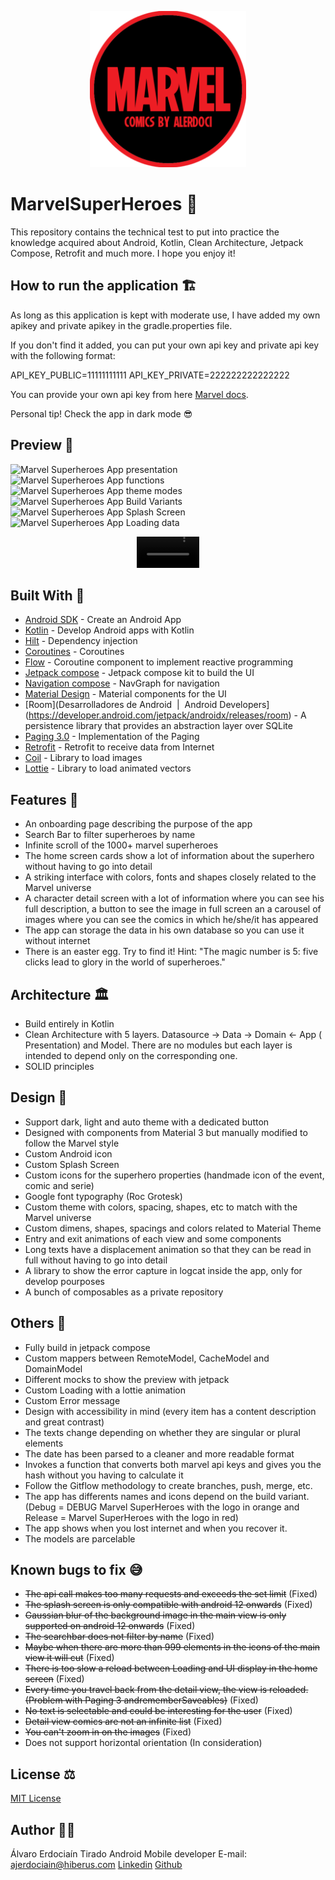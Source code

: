 <p align="center">
    <img alt="Marvel App Logo" src="app/src/main/ic_launcher-playstore.png" width=250px/>
</p>

# MarvelSuperHeroes 🦸‍

This repository contains the technical test to put into practice the knowledge acquired about Android, Kotlin, Clean Architecture, Jetpack Compose, Retrofit and much more. I hope you enjoy it!

## How to run the application 🏗️

As long as this application is kept with moderate use, I have added my own apikey and private apikey in the gradle.properties file.

If you don't find it added, you can put your own api key and private api key with the following format:

API_KEY_PUBLIC=11111111111
API_KEY_PRIVATE=222222222222222

You can provide your own api key from
here [Marvel docs](https://developer.marvel.com/documentation/getting_started).

Personal tip! Check the app in dark mode 😎

## Preview 📱

![Marvel Superheroes App presentation](https://gist.github.com/assets/108676373/1686f9a7-e792-4b8c-90ed-8c299adef94f)
![Marvel Superheroes App functions](https://gist.github.com/assets/108676373/74a3f1f9-d168-40ae-8082-b404acc72d1d)
![Marvel Superheroes App theme modes](https://gist.github.com/assets/108676373/0eb3859a-36e6-48e9-81f2-fe161d41c0b1)
![Marvel Superheroes App Build Variants](https://gist.github.com/assets/108676373/3e21b4ba-3923-4f8d-bcd2-739afb05746d) ![Marvel Superheroes App Splash Screen](https://gist.github.com/assets/108676373/bce8eb22-3697-4691-af90-3caed3ad42c6) ![Marvel Superheroes App Loading data](https://gist.github.com/assets/108676373/70bd8bc5-8824-4d8c-9581-144ceb291d48)

<div align="center">
<video width="100" src="https://github.com/AlvaroErd/MarvelSuperHeroes/assets/108676373/881934fe-0c29-4f94-bd69-d38eecb77a11">
</video>
</div>

## Built With 🔨

- [Android SDK](https://developer.android.com/) - Create an Android App
- [Kotlin](https://developer.android.com/kotlin) - Develop Android apps with Kotlin
- [Hilt](https://dagger.dev/hilt) - Dependency injection
- [Coroutines](https://kotlinlang.org/docs/coroutines-overview.html) - Coroutines
- [Flow](https://developer.android.com/kotlin/flow?hl=es-419/) - Coroutine component to implement
  reactive programming
- [Jetpack compose](https://developer.android.com/develop/ui/views/layout/declaring-layout) -
  Jetpack compose kit to build the UI
- [Navigation compose](https://developer.android.com/jetpack/compose/navigation?hl=es-419) -
  NavGraph for navigation
- [Material Design](https://m3.material.io/) - Material components for the UI
- [Room](Desarrolladores de Android &nbsp;|&nbsp; Android Developers](https://developer.android.com/jetpack/androidx/releases/room) - A persistence library that provides an abstraction layer over SQLite
- [Paging 3.0](https://developer.android.com/topic/libraries/architecture/paging/v3-overview?hl=es-419) - Implementation of the Paging
- [Retrofit](https://square.github.io/retrofit/) - Retrofit to receive data from Internet
- [Coil](https://coil-kt.github.io/coil/) - Library to load images
- [Lottie](https://github.com/airbnb/lottie-android) - Library to load animated vectors

## Features 🧩

- An onboarding page describing the purpose of the app
- Search Bar to filter superheroes by name
- Infinite scroll of the 1000+ marvel superheroes
- The home screen cards show a lot of information about the superhero without having to go into detail
- A striking interface with colors, fonts and shapes closely related to the Marvel universe
- A character detail screen with a lot of information where you can see his full description, a button to see the image in full screen an a carousel of images where you can see the comics in which he/she/it has appeared
- The app can storage the data in his own database so you can use it without internet
- There is an easter egg. Try to find it! Hint: "The magic number is 5: five clicks lead to glory in the world of superheroes."

## Architecture 🏛️

- Build entirely in Kotlin
- Clean Architecture with 5 layers. Datasource -> Data -> Domain <- App ( Presentation) and Model. There are no modules but each layer is intended to depend only on the corresponding one.
- SOLID principles

## Design 🎨

- Support dark, light and auto theme with a dedicated button
- Designed with components from Material 3 but manually modified to follow the Marvel style
- Custom Android icon
- Custom Splash Screen
- Custom icons for the superhero properties (handmade icon of the event, comic and serie)
- Google font typography (Roc Grotesk)
- Custom theme with colors, spacing, shapes, etc to match with the Marvel universe
- Custom dimens, shapes, spacings and colors related to Material Theme
- Entry and exit animations of each view and some components
- Long texts have a displacement animation so that they can be read in full without having to go into detail
- A library to show the error capture in logcat inside the app, only for develop pourposes
- A bunch of composables as a private repository

## Others 👾

- Fully build in jetpack compose
- Custom mappers between RemoteModel, CacheModel and DomainModel
- Different mocks to show the preview with jetpack
- Custom Loading with a lottie animation
- Custom Error message
- Design with accessibility in mind (every item has a content description and great contrast)
- The texts change depending on whether they are singular or plural elements
- The date has been parsed to a cleaner and more readable format
- Invokes a function that converts both marvel api keys and gives you the hash without you having to calculate it
- Follow the Gitflow methodology to create branches, push, merge, etc.
- The app has differents names and icons depend on the build variant. (Debug = DEBUG Marvel SuperHeroes with the logo in orange and Release = Marvel SuperHeroes with the logo in red)
- The app shows when you lost internet and when you recover it.
- The models are parcelable

## Known bugs to fix 😅

- ~~The api call makes too many requests and exceeds the set limit~~ (Fixed)
- ~~The splash screen is only compatible with android 12 onwards~~ (Fixed)
- ~~Gaussian blur of the background image in the main view is only supported on android 12 onwards~~ (Fixed)
- ~~The searchbar does not filter by name~~ (Fixed)
- ~~Maybe when there are more than 999 elements in the icons of the main view it will cut~~ (Fixed)
- ~~There is too slow a reload between Loading and UI display in the home screen~~ (Fixed)
- ~~Every time you travel back from the detail view, the view is reloaded. (Problem with Paging 3 andrememberSaveables)~~ (Fixed)
- ~~No text is selectable and could be interesting for the user~~ (Fixed)
- ~~Detail view comics are not an infinite list~~ (Fixed)
- ~~You can't zoom in on the images~~ (Fixed)
- Does not support horizontal orientation (In consideration)

## License ⚖️

[MIT License](License.txt)

## Author 🧑‍💻

Álvaro Erdociaín Tirado
Android Mobile developer
E-mail: ajerdociain@hiberus.com
[Linkedin](https://www.linkedin.com/in/alvaroerdociain)
[Github](https://github.com/AlvaroErd?)
